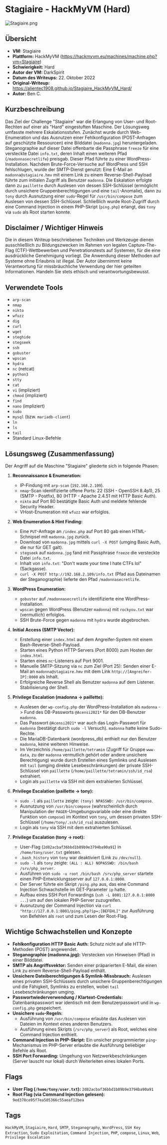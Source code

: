 # Stagiaire - HackMyVM (Hard)
 
![Stagiaire.png](Stagiaire.png)

## Übersicht

*   **VM:** Stagiaire
*   **Plattform:** HackMyVM (https://hackmyvm.eu/machines/machine.php?vm=Stagiaire)
*   **Schwierigkeit:** Hard
*   **Autor der VM:** DarkSpirit
*   **Datum des Writeups:** 22. Oktober 2022
*   **Original-Writeup:** https://alientec1908.github.io/Stagiaire_HackMyVM_Hard/
*   **Autor:** Ben C.

## Kurzbeschreibung

Das Ziel der Challenge "Stagiaire" war die Erlangung von User- und Root-Rechten auf einer als "Hard" eingestuften Maschine. Der Lösungsweg umfasste mehrere Eskalationsstufen. Zunächst wurde durch Web-Enumeration und das Ausnutzen einer Fehlkonfiguration (POST-Anfragen auf geschützte Ressourcen) eine Bilddatei (`madonna.jpg`) heruntergeladen. Steganographie auf dieser Datei offenbarte die Passphrase `freeze` für eine versteckte Datei `info.txt`, deren Inhalt einen weiteren Pfad (`/madonnasecretlife`) preisgab. Dieser Pfad führte zu einer WordPress-Installation. Nachdem Brute-Force-Versuche auf WordPress und SSH fehlschlugen, wurde der SMTP-Dienst genutzt: Eine E-Mail an `madonna@stagiaire.hmv` mit einem Link zu einem Reverse-Shell-Payload führte zum initialen Zugriff als Benutzer `madonna`. Die Eskalation erfolgte dann zu `paillette` durch Auslesen von dessen SSH-Schlüssel (ermöglicht durch unsichere Gruppenberechtigungen und eine `tail`-Anomalie), dann zu `tony` durch Ausnutzung einer `sudo`-Regel für `/usr/bin/compose` zum Auslesen von dessen SSH-Schlüssel. Schließlich wurde Root-Zugriff durch eine Command Injection in einem PHP-Skript (`ping.php`) erlangt, das `tony` via `sudo` als Root starten konnte.

## Disclaimer / Wichtiger Hinweis

Die in diesem Writeup beschriebenen Techniken und Werkzeuge dienen ausschließlich zu Bildungszwecken im Rahmen von legalen Capture-The-Flag (CTF)-Wettbewerben und Penetrationstests auf Systemen, für die eine ausdrückliche Genehmigung vorliegt. Die Anwendung dieser Methoden auf Systeme ohne Erlaubnis ist illegal. Der Autor übernimmt keine Verantwortung für missbräuchliche Verwendung der hier geteilten Informationen. Handeln Sie stets ethisch und verantwortungsbewusst.

## Verwendete Tools

*   `arp-scan`
*   `nmap`
*   `nikto`
*   `wfuzz`
*   `dig`
*   `curl`
*   `wget`
*   `steghide`
*   `stegseek`
*   `ssh`
*   `gobuster`
*   `wpscan`
*   `hydra`
*   `nc` (netcat)
*   `python3`
*   `stty`
*   `cat`
*   `vi` (impliziert)
*   `chmod` (impliziert)
*   `find`
*   `nano` (impliziert)
*   `sudo`
*   `mysql` (bzw. `mariadb-client`)
*   `ln`
*   `ls`
*   `tail`
*   Standard Linux-Befehle

## Lösungsweg (Zusammenfassung)

Der Angriff auf die Maschine "Stagiaire" gliederte sich in folgende Phasen:

1.  **Reconnaissance & Enumeration:**
    *   IP-Findung mit `arp-scan` (`192.168.2.109`).
    *   `nmap`-Scan identifizierte offene Ports: 22 (SSH - OpenSSH 8.4p1), 25 (SMTP - Postfix), 80 (HTTP - Apache 2.4.51 mit HTTP Basic Auth).
    *   `nikto` auf Port 80 bestätigte Basic Auth und meldete fehlende Security Header.
    *   VHost-Enumeration mit `wfuzz` war erfolglos.

2.  **Web Enumeration & Hint Finding:**
    *   Eine `PUT`-Anfrage an `/index.php` auf Port 80 gab einen HTML-Schnipsel mit `madonna.jpg` zurück.
    *   Download von `madonna.jpg` mittels `curl -X POST` (umging Basic Auth, die nur für GET galt).
    *   `stegseek` auf `madonna.jpg` fand mit Passphrase `freeze` die versteckte Datei `info.txt`.
    *   Inhalt von `info.txt`: "Don't waste your time I hate CTFs lol" (Sackgasse).
    *   `curl -X POST http://192.168.2.109/info.txt` (Pfad aus Dateinamen der Steganographie) lieferte den Pfad `/madonnasecretlife`.

3.  **WordPress Enumeration:**
    *   `gobuster` auf `/madonnasecretlife` identifizierte eine WordPress-Installation.
    *   `wpscan` gegen WordPress (Benutzer `madonna`) mit `rockyou.txt` war (vermutlich) erfolglos.
    *   SSH Brute-Force gegen `madonna` mit `hydra` wurde abgebrochen.

4.  **Initial Access (SMTP Vector):**
    *   Erstellung einer `index.html` auf dem Angreifer-System mit einem Bash-Reverse-Shell-Payload.
    *   Starten eines Python HTTP-Servers (Port 8000) zum Hosten der `index.html`.
    *   Starten eines `nc`-Listeners auf Port 9001.
    *   Manuelle SMTP-Sitzung via `nc` zum Ziel (Port 25): Senden einer E-Mail an `madonna@stagiaire.hmv` mit dem Link `http://[Angreifer-IP]:8000` als Inhalt.
    *   Erfolgreiche Reverse Shell als Benutzer `madonna` auf dem Listener. Stabilisierung der Shell.

5.  **Privilege Escalation (madonna -> paillette):**
    *   Auslesen der `wp-config.php` der WordPress-Installation als `madonna` -> Fund des DB-Passworts `@Acensi2021*` für den DB-Benutzer `madonna`.
    *   Das Passwort `@Acensi2021*` war auch das Login-Passwort für `madonna` (bestätigt durch `sudo -l` Versuch). `madonna` hatte keine Sudo-Rechte.
    *   Die MariaDB-Datenbank (wordpress_db) enthielt nur den Benutzer `madonna`, keine weiteren Hinweise.
    *   Im Verzeichnis `/home/paillette/tetramin` (Zugriff für Gruppe `www-data`, zu der `madonna` vermutlich gehört oder andere unsichere Berechtigung) wurde durch Erstellen eines Symlinks und Auslesen mit `tail` (umging direkte Lesebeschränkungen) der private SSH-Schlüssel von `paillette` (`/home/paillette/tetramin/ssh/id_rsa`) extrahiert.
    *   Login als `paillette` via SSH mit dem extrahierten Schlüssel.

6.  **Privilege Escalation (paillette -> tony):**
    *   `sudo -l` als `paillette` zeigte: `(tony) NPASSWD: /usr/bin/compose`.
    *   Ausnutzung von `/usr/bin/compose` (wahrscheinlich durch Manipulation der `PAGER`-Umgebungsvariable oder eine direkte Funktion von `compose`) im Kontext von `tony`, um dessen privaten SSH-Schlüssel (`/home/tony/.ssh/id_rsa`) auszulesen.
    *   Login als `tony` via SSH mit dem extrahierten Schlüssel.

7.  **Privilege Escalation (tony -> root):**
    *   User-Flag (`2d82acbaf36bbd1b89b9e3794ba90a91`) in `/home/tony/user.txt` gelesen.
    *   `.bash_history` von `tony` war deaktiviert (Link zu `/dev/null`).
    *   `sudo -l` als `tony` zeigte: `(ALL : ALL) NOPASSWD: /bin/bash /srv/php_server`.
    *   Ausführen von `sudo -u root /bin/bash /srv/php_server` startete einen PHP-Entwicklungsserver auf `127.0.0.1:8000`.
    *   Der Server führte ein Skript `/ping.php` aus, das eine Command Injection Schwachstelle im GET-Parameter `ip` hatte.
    *   Aufbau eines SSH Port Forwardings (`ssh -L 8001:127.0.0.1:8000 ...`) um auf den lokalen PHP-Server zuzugreifen.
    *   Ausnutzung der Command Injection via `curl "http://127.0.0.1:8001/ping.php?ip=;[BEFEHL]"` zur Ausführung von Befehlen als `root` und zum Lesen der Root-Flag.

## Wichtige Schwachstellen und Konzepte

*   **Fehlkonfiguration HTTP Basic Auth:** Schutz nicht auf alle HTTP-Methoden (POST) angewendet.
*   **Steganographie (madonna.jpg):** Verstecken von Hinweisen (Pfad) in einer Bilddatei.
*   **SMTP als Angriffsvektor:** Senden einer präparierten E-Mail, die einen Link zu einem Reverse-Shell-Payload enthält.
*   **Unsichere Dateiberechtigungen & Symlink-Missbrauch:** Auslesen eines privaten SSH-Schlüssels durch unsichere Gruppenberechtigungen und die Fähigkeit, Symlinks zu erstellen, wobei `tail` Lesebeschränkungen umging.
*   **Passwortwiederverwendung / Klartext-Credentials:** Datenbankpasswort war identisch mit dem Benutzerpasswort und in `wp-config.php` gespeichert.
*   **Unsichere `sudo`-Regeln:**
    *   Ausführung von `/usr/bin/compose` erlaubte das Auslesen von Dateien im Kontext eines anderen Benutzers.
    *   Ausführung eines Skripts (`/srv/php_server`) als Root, welches eine Command Injection enthielt.
*   **Command Injection in PHP-Skript:** Ein unsicher programmierter `ping`-Mechanismus im PHP-Server erlaubte die Ausführung beliebiger Befehle als Root.
*   **SSH Port Forwarding:** Umgehung von Netzwerkbeschränkungen (Server lauscht nur lokal) durch Weiterleiten eines lokalen Ports.

## Flags

*   **User Flag (`/home/tony/user.txt`):** `2d82acbaf36bbd1b89b9e3794ba90a91`
*   **Root Flag (via Command Injection gelesen):** `9ed378ce95f7ea505366c55aeaf12bea`

## Tags

`HackMyVM`, `Stagiaire`, `Hard`, `SMTP`, `Steganography`, `WordPress`, `SSH Key Extraction`, `Sudo Exploitation`, `Command Injection`, `PHP`, `compose`, `Linux`, `Web`, `Privilege Escalation`
